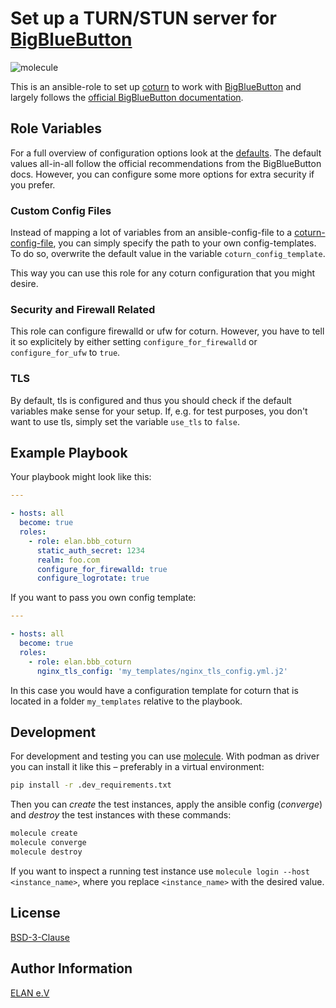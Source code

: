 # Set up a TURN/STUN server for [BigBlueButton](https://bigbluebutton.org/)

![molecule](https://github.com/elan-ev/bbb_coturn/actions/workflows/molecule.yml/badge.svg)

This is an ansible-role to set up [coturn](https://github.com/coturn/coturn)
to work with [BigBlueButton](https://github.com/bigbluebutton/bigbluebutton)
and largely follows the [official BigBlueButton documentation](https://docs.bigbluebutton.org/admin/setup-turn-server.html).

## Role Variables

For a full overview of configuration options look at the [defaults](defaults/main.yml).
The default values all-in-all follow the official recommendations from the BigBlueButton docs.
However, you can configure some more options for extra security if you prefer.

### Custom Config Files

Instead of mapping a lot of variables from an ansible-config-file to a [coturn-config-file](https://github.com/coturn/coturn/blob/master/examples/etc/turnserver.conf),
you can simply specify the path to your own config-templates.
To do so, overwrite the default value in the variable `coturn_config_template`.

This way you can use this role for any coturn configuration that you might desire.

### Security and Firewall Related

This role can configure firewalld or ufw for coturn.
However, you have to tell it so explicitely by either setting `configure_for_firewalld` or `configure_for_ufw` to `true`.

### TLS

By default, tls is configured and thus you should check if the default variables make sense for your setup.
If, e.g. for test purposes, you don't want to use tls, simply set the variable `use_tls` to `false`.

## Example Playbook

Your playbook might look like this:

```yaml
---

- hosts: all
  become: true
  roles:
    - role: elan.bbb_coturn
      static_auth_secret: 1234
      realm: foo.com
      configure_for_firewalld: true
      configure_logrotate: true

```

If you want to pass you own config template:

```yaml
---

- hosts: all
  become: true
  roles:
    - role: elan.bbb_coturn
      nginx_tls_config: 'my_templates/nginx_tls_config.yml.j2'

```

In this case you would have a configuration template for coturn that is located in a folder `my_templates` relative to the playbook.

## Development

For development and testing you can use [molecule](https://molecule.readthedocs.io/en/latest/).
With podman as driver you can install it like this – preferably in a virtual environment:

```bash
pip install -r .dev_requirements.txt
```

Then you can *create* the test instances, apply the ansible config (*converge*) and *destroy* the test instances with these commands:

```bash
molecule create
molecule converge
molecule destroy
```

If you want to inspect a running test instance use `molecule login --host <instance_name>`, where you replace `<instance_name>` with the desired value.

## License

[BSD-3-Clause](LICENSE)

## Author Information

[ELAN e.V](https://elan-ev.de/)
